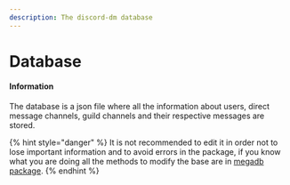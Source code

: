 ```yaml
---
description: The discord-dm database
---
```


# Database

#### Information

The database is a json file where all the information about users, direct message channels, guild channels and their respective messages are stored.

{% hint style="danger" %}
It is not recommended to edit it in order not to lose important information and to avoid errors in the package, if you know what you are doing all the methods to modify the base are in [megadb package](https://www.npmjs.com/package/megadb).
{% endhint %}



